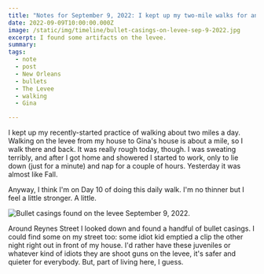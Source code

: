 ```yaml
---
title: "Notes for September 9, 2022: I kept up my two-mile walks for another day."
date: 2022-09-09T10:00:00.000Z
image: /static/img/timeline/bullet-casings-on-levee-sep-9-2022.jpg
excerpt: I found some artifacts on the levee.
summary: 
tags:
  - note 
  - post
  - New Orleans
  - bullets
  - The Levee
  - walking
  - Gina

---
```


I kept up my recently-started practice of walking about two miles a day. Walking on the levee from my house to Gina's house is about a mile, so I walk there and back. It was really rough today, though. I was sweating terribly, and after I got home and showered I started to work, only to lie down (just for a minute) and nap for a couple of hours. Yesterday it was almost like Fall.

Anyway, I think I'm on Day 10 of doing this daily walk. I'm no thinner but I feel a little stronger. A little.

![Bullet casings found on the levee September 9, 2022.](/static/img/timeline/bullet-casings-on-levee-sep-9-2022.jpg)


Around Reynes Street I looked down and found a handful of bullet casings. I could find some on my street too: some idiot kid emptied a clip the other night right out in front of my house. I'd rather have these juveniles or whatever kind of idiots they are shoot guns on the levee, it's safer and quieter for everybody. But, part of living here, I guess.

